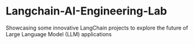 # Langchain-AI-Engineering-Lab
Showcasing some innovative LangChain projects to explore the future of Large Language Model (LLM) applications
